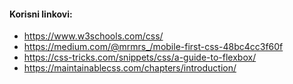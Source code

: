 #### Korisni linkovi:

* https://www.w3schools.com/css/
* https://medium.com/@mrmrs_/mobile-first-css-48bc4cc3f60f
* https://css-tricks.com/snippets/css/a-guide-to-flexbox/
* https://maintainablecss.com/chapters/introduction/